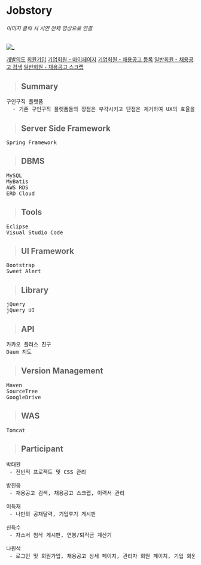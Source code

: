 # Jobstory

###### 이미지 클릭 시 시연 전체 영상으로 연결
[![_](https://user-images.githubusercontent.com/43169472/50580182-eca6a580-0e8e-11e9-8f71-529abe5099d8.PNG)](https://www.youtube.com/watch?v=1LxRe6rdy_c&t=1s)

[개발의도](https://www.youtube.com/watch?v=1LxRe6rdy_c&t=29s)
[회원가입](https://www.youtube.com/watch?v=1LxRe6rdy_c&t=132s)
[기업회원 - 마이페이지](https://www.youtube.com/watch?v=1LxRe6rdy_c&t=180s)
[기업회원 - 채용공고 등록](https://www.youtube.com/watch?v=1LxRe6rdy_c&t=194s)
[일반회원 - 채용공고 검색](https://www.youtube.com/watch?v=1LxRe6rdy_c&t=232s)
[일반회원 - 채용공고 스크랩](https://www.youtube.com/watch?v=1LxRe6rdy_c&t=257s)


> ## Summary
<pre>
구인구직 플랫폼
  - 기존 구인구직 플랫폼들의 장점은 부각시키고 단점은 제거하여 UX의 효율을 제고
</pre>

> ## Server Side Framework
<pre>
Spring Framework
</pre>

> ## DBMS
<pre>
MySQL
MyBatis 
AWS RDS
ERD Cloud
</pre>  

> ## Tools
<pre>
Eclipse
Visual Studio Code
</pre>

> ## UI Framework
<pre>
Bootstrap
Sweet Alert
</pre>

> ## Library
<pre>
jQuery
jQuery UI
</pre>

> ## API
<pre>
카카오 플러스 친구
Daum 지도
</pre>

> ## Version Management
<pre>
Maven
SourceTree
GoogleDrive
</pre>

> ## WAS
<pre>
Tomcat
</pre>

> ## Participant
<pre>
박태환
 - 전반적 프로젝트 및 CSS 관리
  
방진웅
 - 채용공고 검색, 채용공고 스크랩, 이력서 관리
  
이득재
 - 나만의 공채달력, 기업후기 게시판
  
신득수
 - 자소서 첨삭 게시판, 연봉/퇴직금 계산기
  
나원석
 - 로그인 및 회원가입, 채용공고 상세 페이지, 관리자 회원 페이지, 기업 회원 페이지
</pre>




